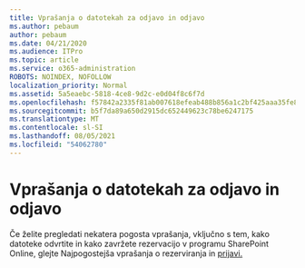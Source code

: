 ```yaml
---
title: Vprašanja o datotekah za odjavo in odjavo
ms.author: pebaum
author: pebaum
ms.date: 04/21/2020
ms.audience: ITPro
ms.topic: article
ms.service: o365-administration
ROBOTS: NOINDEX, NOFOLLOW
localization_priority: Normal
ms.assetid: 5a5eaebc-5818-4ce8-9d2c-e0d04f8c6f7d
ms.openlocfilehash: f57842a2335f81ab007618efeab488b856a1c2bf425aaa35fe8912dcece25c7e
ms.sourcegitcommit: b5f7da89a650d2915dc652449623c78be6247175
ms.translationtype: MT
ms.contentlocale: sl-SI
ms.lasthandoff: 08/05/2021
ms.locfileid: "54062780"
---
```

# <a name="questions-about-check-in-and-out-files"></a>Vprašanja o datotekah za odjavo in odjavo

Če želite pregledati nekatera pogosta vprašanja, vključno s tem, kako datoteke odvrtite in kako zavržete rezervacijo v programu SharePoint Online, glejte Najpogostejša vprašanja o rezerviranja in [prijavi.](https://go.microsoft.com/fwlink/?linkid=2018786)
  

